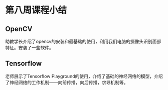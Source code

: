 # 第八周课程小结

## OpenCV

助教学长介绍了opencv的安装和最基础的使用，利用我们电脑的摄像头识别面部特征。安装了一些软件。

## Tensorflow

老师展示了Tensorflow Playground的使用，介绍了基础的神经网络的模型，介绍了神经网络的工作机制——向前传播，向后传播，求导机制等。


